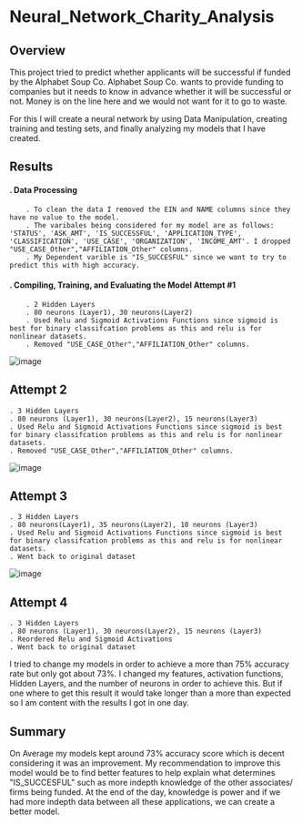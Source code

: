 # Neural_Network_Charity_Analysis

## Overview
This project tried to predict whether applicants will be successful if funded by the Alphabet Soup Co. Alphabet Soup Co. wants to provide funding to companies but it needs to know in advance whether it will be successful or not. Money is on the line here and we would not want for it to go to waste.

For this I will create a neural network by using Data Manipulation, creating training and testing sets, and finally analyzing my models that I have created.

## Results
#### . Data Processing
        . To clean the data I removed the EIN and NAME columns since they have no value to the model.
        . The varibales being considered for my model are as follows: 'STATUS', 'ASK_AMT', 'IS_SUCCESSFUL', 'APPLICATION_TYPE', 'CLASSIFICATION', 'USE_CASE', 'ORGANIZATION', 'INCOME_AMT'. I dropped "USE_CASE_Other","AFFILIATION_Other" columns.
        . My Dependent varible is "IS_SUCCESFUL" since we want to try to predict this with high accuracy.
        
#### . Compiling, Training, and Evaluating the Model Attempt #1
        . 2 Hidden Layers
        . 80 neurons (Layer1), 30 neurons(Layer2)
        . Used Relu and Sigmoid Activations Functions since sigmoid is best for binary classifcation problems as this and relu is for nonlinear datasets.
        . Removed "USE_CASE_Other","AFFILIATION_Other" columns.

![image]()

## Attempt 2
    . 3 Hidden Layers
    . 80 neurons (Layer1), 30 neurons(Layer2), 15 neurons(Layer3)
    . Used Relu and Sigmoid Activations Functions since sigmoid is best for binary classifcation problems as this and relu is for nonlinear datasets.
    . Removed "USE_CASE_Other","AFFILIATION_Other" columns.
    
![image]()

## Attempt 3
    . 3 Hidden Layers
    . 80 neurons(Layer1), 35 neurons(Layer2), 10 neurons (Layer3)
    . Used Relu and Sigmoid Activations Functions since sigmoid is best for binary classifcation problems as this and relu is for nonlinear datasets.
    . Went back to original dataset
    
 ![image]()
 
 ## Attempt 4
    . 3 Hidden Layers
    . 80 neurons (Layer1), 30 neurons(Layer2), 15 neurons (Layer3)
    . Reordered Relu and Sigmoid Activations
    . Went back to original dataset

I tried to change my models in order to achieve a more than 75% accuracy rate but only got about 73%. I changed my features, activation functions, Hidden Layers, and the number of neurons in order to achieve this. But if one where to get this result it would take longer than a more than expected so I am content with the results I got in one day.

## Summary
On Average my models kept around 73% accuracy score which is decent considering it was an improvement. My recommendation to improve this model would be to find better features to help explain what determines "IS_SUCCESFUL" such as more indepth knowledge of the other associates/ firms being funded. At the end of the day, knowledge is power and if we had more indepth data between all these applications, we can create a better model.

 
 
